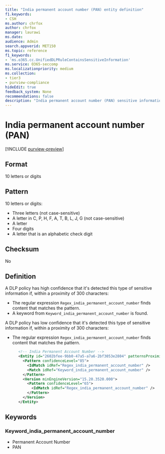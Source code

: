 ```yaml
---
title: "India permanent account number (PAN) entity definition"
f1.keywords:
- CSH
ms.author: chrfox
author: chrfox
manager: laurawi
ms.date:
audience: Admin
search.appverid: MET150
ms.topic: reference
f1_keywords:
- 'ms.o365.cc.UnifiedDLPRuleContainsSensitiveInformation'
ms.service: O365-seccomp
ms.localizationpriority: medium
ms.collection:
- tier3
- purview-compliance
hideEdit: true
feedback_system: None
recommendations: false
description: "India permanent account number (PAN) sensitive information type entity definition."
---
```


# India permanent account number (PAN)

[!INCLUDE [purview-preview](../includes/purview-preview.md)]

## Format

10 letters or digits

## Pattern

10 letters or digits:

- Three letters (not case-sensitive)
- A letter in C, P, H, F, A, T, B, L, J, G (not case-sensitive)
- A letter
- Four digits
- A letter that is an alphabetic check digit

## Checksum

No

## Definition

A DLP policy has high confidence that it's detected this type of sensitive information if, within a proximity of 300 characters:

- The regular expression `Regex_india_permanent_account_number` finds content that matches the pattern.
- A keyword from `Keyword_india_permanent_account_number` is found.

A DLP policy has low confidence that it's detected this type of sensitive information if, within a proximity of 300 characters:

- The regular expression `Regex_india_permanent_account_number` finds content that matches the pattern.

```xml
      <!-- India Permanent Account Number -->
      <Entity id="2602bfee-9bb0-47a5-a7a6-2bf3053e2804" patternsProximity="300" recommendedConfidence="85">
        <Pattern confidenceLevel="85">
          <IdMatch idRef="Regex_india_permanent_account_number" />
          <Match idRef="Keyword_india_permanent_account_number" />
        </Pattern>
        <Version minEngineVersion="15.20.3520.000">
          <Pattern confidenceLevel="65">
            <IdMatch idRef="Regex_india_permanent_account_number" />
          </Pattern>
        </Version>
      </Entity>
```

## Keywords

### Keyword_india_permanent_account_number

- Permanent Account Number
- PAN
